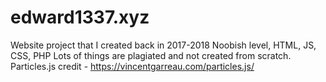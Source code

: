# edward1337.xyz
Website project that I created back in 2017-2018
Noobish level, HTML, JS, CSS, PHP
Lots of things are plagiated and not created from scratch.
Particles.js credit - https://vincentgarreau.com/particles.js/
